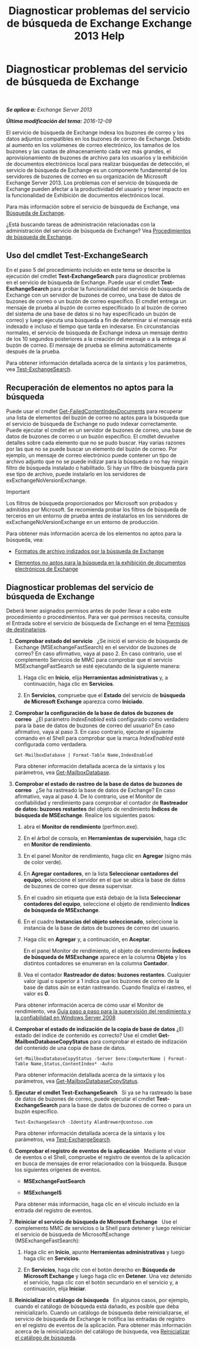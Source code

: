 ﻿---
title: 'Diagnosticar problemas del servicio de búsqueda de Exchange Exchange 2013 Help'
TOCTitle: Diagnosticar problemas del servicio de búsqueda de Exchange
ms:assetid: 8cfa26f4-ccf0-42dd-8570-67018188b4e8
ms:mtpsurl: https://technet.microsoft.com/es-es/library/Bb123701(v=EXCHG.150)
ms:contentKeyID: 52062043
ms.date: 04/23/2018
mtps_version: v=EXCHG.150
ms.translationtype: HT
---

# Diagnosticar problemas del servicio de búsqueda de Exchange

 

_**Se aplica a:** Exchange Server 2013_

_**Última modificación del tema:** 2016-12-09_

El servicio de búsqueda de Exchange indexa los buzones de correo y los datos adjuntos compatibles en los buzones de correo de Exchange. Debido al aumento en los volúmenes de correo electrónico, los tamaños de los buzones y las cuotas de almacenamiento cada vez más grandes, el aprovisionamiento de buzones de archivo para los usuarios y la exhibición de documentos electrónicos local para realizar búsquedas de detección, el servicio de búsqueda de Exchange es un componente fundamental de los servidores de buzones de correo en su organización de Microsoft Exchange Server 2013. Los problemas con el servicio de búsqueda de Exchange pueden afectar a la productividad del usuario y tener impacto en la funcionalidad de Exhibición de documentos electrónicos local.

Para más información sobre el servicio de búsqueda de Exchange, vea [Búsqueda de Exchange](exchange-search-exchange-2013-help.md).

¿Está buscando tareas de administración relacionadas con la administración del servicio de búsqueda de Exchange? Vea [Procedimientos de búsqueda de Exchange](exchange-search-procedures-exchange-2013-help.md).

## Uso del cmdlet Test-ExchangeSearch

En el paso 5 del procedimiento incluido en este tema se describe la ejecución del cmdlet **Test-ExchangeSearch** para diagnosticar problemas en el servicio de búsqueda de Exchange. Puede usar el cmdlet **Test-ExchangeSearch** para probar la funcionalidad del servicio de búsqueda de Exchange con un servidor de buzones de correo, una base de datos de buzones de correo o un buzón de correo específico. El cmdlet entrega un mensaje de prueba al buzón de correo especificado (o al buzón de correo del sistema de una base de datos si no hay especificado un buzón de correo) y luego ejecuta una búsqueda a fin de determinar si el mensaje está indexado e incluso el tiempo que tarda en indexarse. En circunstancias normales, el servicio de búsqueda de Exchange indexa un mensaje dentro de los 10 segundos posteriores a la creación del mensaje o a la entrega al buzón de correo. El mensaje de prueba se elimina automáticamente después de la prueba.

Para obtener información detallada acerca de la sintaxis y los parámetros, vea [Test-ExchangeSearch](https://technet.microsoft.com/es-es/library/bb124733\(v=exchg.150\)).

## Recuperación de elementos no aptos para la búsqueda

Puede usar el cmdlet [Get-FailedContentIndexDocuments](https://technet.microsoft.com/es-es/library/dd351154\(v=exchg.150\)) para recuperar una lista de elementos del buzón de correo no aptos para la búsqueda que el servicio de búsqueda de Exchange no pudo indexar correctamente. Puede ejecutar el cmdlet en un servidor de buzones de correo, una base de datos de buzones de correo o un buzón específico. El cmdlet devuelve detalles sobre cada elemento que no se pudo buscar. Hay varias razones por las que no se puede buscar un elemento del buzón de correo. Por ejemplo, un mensaje de correo electrónico puede contener un tipo de archivo adjunto que no se puede indizar para la búsqueda o no hay ningún filtro de búsqueda instalado o habilitado. Si hay un filtro de búsqueda para ese tipo de archivo, puede instalarlo en los servidores de exExchangeNoVersionExchange.


> [!IMPORTANT]
> Los filtros de búsqueda proporcionados por Microsoft son probados y admitidos por Microsoft. Se recomienda probar los filtros de búsqueda de terceros en un entorno de prueba antes de instalarlos en los servidores de exExchangeNoVersionExchange en un entorno de producción.



Para obtener más información acerca de los elementos no aptos para la búsqueda, vea:

  - [Formatos de archivo indizados por la búsqueda de Exchange](file-formats-indexed-by-exchange-search-exchange-2013-help.md)

  - [Elementos no aptos para la búsqueda en la exhibición de documentos electrónicos de Exchange](unsearchable-items-in-exchange-ediscovery-exchange-2013-help.md)

## Diagnosticar problemas del servicio de búsqueda de Exchange

Deberá tener asignados permisos antes de poder llevar a cabo este procedimiento o procedimientos. Para ver qué permisos necesita, consulte el Entrada sobre el servicio de búsqueda de Exchange en el tema [Permisos de destinatarios](recipients-permissions-exchange-2013-help.md).

1.  **Comprobar estado del servicio**   ¿Se inició el servicio de búsqueda de Exchange (MSExchangeFastSearch) en el servidor de buzones de correo? En caso afirmativo, vaya al paso 2. En caso contrario, use el complemento Servicios de MMC para comprobar que el servicio MSExchangeFastSearch se esté ejecutando de la siguiente manera:
    
    1.  Haga clic en **Inicio**, elija **Herramientas administrativas** y, a continuación, haga clic en **Servicios**.
    
    2.  En **Servicios**, compruebe que el **Estado** del servicio de **búsqueda de Microsoft Exchange** aparezca como **Iniciado**.

2.  **Comprobar la configuración de la base de datos de buzones de correo**   ¿El parámetro *IndexEnabled* está configurado como verdadero para la base de datos de buzones de correo del usuario? En caso afirmativo, vaya al paso 3. En caso contrario, ejecute el siguiente comando en el Shell para comprobar que la marca *IndexEnabled* esté configurada como verdadera.
    
        Get-MailboxDatabase | Format-Table Name,IndexEnabled
    
    Para obtener información detallada acerca de la sintaxis y los parámetros, vea [Get-MailboxDatabase](https://technet.microsoft.com/es-es/library/bb124924\(v=exchg.150\)).

3.  **Comprobar el estado de rastreo de la base de datos de buzones de correo**   ¿Se ha rastreado la base de datos de Exchange? En caso afirmativo, vaya al paso 4. De lo contrario, use el Monitor de confiabilidad y rendimiento para comprobar el contador de **Rastreador de datos: buzones restantes** del objeto de rendimiento **Índices de búsqueda de MSExchange**. Realice los siguientes pasos:
    
    1.  abra el **Monitor de rendimiento** (perfmon.exe).
    
    2.  En el árbol de consola, en **Herramientas de supervisión**, haga clic en **Monitor de rendimiento**.
    
    3.  En el panel Monitor de rendimiento, haga clic en **Agregar** (signo más de color verde).
    
    4.  En **Agregar contadores**, en la lista **Seleccionar contadores del equipo**, seleccione el servidor en el que se ubica la base de datos de buzones de correo que desea supervisar.
    
    5.  En el cuadro sin etiqueta que está debajo de la lista **Seleccionar contadores del equipo**, seleccione el objeto de rendimiento **Índices de búsqueda de MSExchange**.
    
    6.  En el cuadro **Instancias del objeto seleccionado**, seleccione la instancia de la base de datos de buzones de correo del usuario.
    
    7.  Haga clic en **Agregar** y, a continuación, en **Aceptar**.
        
        En el panel Monitor de rendimiento, el objeto de rendimiento **Índices de búsqueda de MSExchange** aparece en la columna **Objeto** y los distintos contadores se enumeran en la columna **Contador**.
    
    8.  Vea el contador **Rastreador de datos: buzones restantes**. Cualquier valor igual o superior a 1 indica que los buzones de correo de la base de datos aún se están rastreando. Cuando finaliza el rastreo, el valor es **0**.
    
    Para obtener información acerca de cómo usar el Monitor de rendimiento, vea [Guía paso a paso para la supervisión del rendimiento y la confiabilidad en Windows Server 2008](https://go.microsoft.com/fwlink/p/?linkid=178005)

4.  **Comprobar el estado de indización de la copia de base de datos** ¿El estado del índice de contenido es correcto? Use el cmdlet **Get-MailboxDatabaseCopyStatus** para comprobar el estado de indización del contenido de una copia de base de datos.
    
        Get-MailboxDatabaseCopyStatus -Server $env:ComputerName | Format-Table Name,Status,ContentIndex* -Auto
    
    Para obtener información detallada acerca de la sintaxis y los parámetros, vea [Get-MailboxDatabaseCopyStatus](https://technet.microsoft.com/es-es/library/dd298044\(v=exchg.150\)).

5.  **Ejecutar el cmdlet Test-ExchangeSearch**   Si ya se ha rastreado la base de datos de buzones de correo, puede ejecutar el cmdlet **Test-ExchangeSearch** para la base de datos de buzones de correo o para un buzón específico.
    
        Test-ExchangeSearch -Identity AlanBrewer@contoso.com
    
    Para obtener información detallada acerca de la sintaxis y los parámetros, vea [Test-ExchangeSearch](https://technet.microsoft.com/es-es/library/bb124733\(v=exchg.150\)).

6.  **Comprobar el registro de eventos de la aplicación**   Mediante el visor de eventos o el Shell, compruebe el registro de eventos de la aplicación en busca de mensajes de error relacionados con la búsqueda. Busque los siguientes orígenes de eventos.
    
      - **MSExchangeFastSearch**
    
      - **MSExchangeIS**
    
    Para obtener más información, haga clic en el vínculo incluido en la entrada del registro de eventos.

7.  **Reiniciar el servicio de búsqueda de Microsoft Exchange**   Use el complemento MMC de servicios o la Shell para detener y luego reiniciar el servicio de búsqueda de MicrosoftExchange (MSExchangeFastSearch):
    
    1.  Haga clic en **Inicio**, apunte **Herramientas administrativas** y luego haga clic en **Servicios**.
    
    2.  En **Servicios**, haga clic con el botón derecho en **Búsqueda de Microsoft Exchange** y luego haga clic en **Detener**. Una vez detenido el servicio, haga clic con el botón secundario en el servicio y, a continuación, elija **Iniciar**.

8.  **Reinicializar el catálogo de búsqueda**   En algunos casos, por ejemplo, cuando el catálogo de búsqueda está dañado, es posible que deba reinicializarlo. Cuando un catálogo de búsqueda debe reinicializarse, el servicio de búsqueda de Exchange le notifica las entradas de registro en el registro de eventos de la aplicación. Para obtener más información acerca de la reinicialización del catálogo de búsqueda, vea [Reinicializar el catálogo de búsqueda](reseed-the-search-catalog-exchange-2013-help.md).

